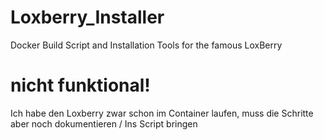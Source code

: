 # Loxberry_Installer
Docker Build Script and Installation Tools for the famous LoxBerry

# nicht funktional!
Ich habe den Loxberry zwar schon im Container laufen, muss die Schritte aber noch dokumentieren / Ins Script bringen
